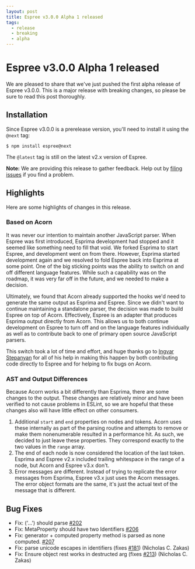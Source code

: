 ```yaml
---
layout: post
title: Espree v3.0.0 Alpha 1 released
tags:
  - release
  - breaking
  - alpha
---
```


# Espree v3.0.0 Alpha 1 released

We are pleased to share that we've just pushed the first alpha release of Espree v3.0.0. This is a major release with breaking changes, so please be sure to read this post thoroughly.

## Installation

Since Espree v3.0.0 is a prerelease version, you'll need to install it using the `@next` tag:

```
$ npm install espree@next
```

The `@latest` tag is still on the latest v2.x version of Espree.

**Note:** We are providing this release to gather feedback. Help out by [filing issues](https://github.com/eslint/espree/issues/new) if you find a problem.

## Highlights

Here are some highlights of changes in this release.

### Based on Acorn

It was never our intention to maintain another JavaScript parser. When Espree was first introduced, Esprima development had stopped and it seemed like something need to fill that void. We forked Esprima to start Espree, and development went on from there. However, Esprima started development again and we resolved to fold Espree back into Esprima at some point. One of the big sticking points was the ability to switch on and off different language features. While such a capability was on the roadmap, it was very far off in the future, and we needed to make a decision.

Ultimately, we found that Acorn already supported the hooks we'd need to generate the same output as Esprima and Espree. Since we didn't want to continue maintaining a standalone parser, the decision was made to build Espree on top of Acorn. Effectively, Espree is an adapter that produces Esprima output directly from Acorn. This allows us to both continue development on Espree to turn off and on the language features individually as well as to contribute back to one of primary open source JavaScript parsers.

This switch took a lot of time and effort, and huge thanks go to [Ingvar Stepanyan](https://twitter.com/rreverser) for all of his help in making this happen by both contributing code directly to Espree and for helping to fix bugs on Acorn.

### AST and Output Differences

Because Acorn works a bit differently than Esprima, there are some changes to the output. These changes are relatively minor and have been verified to not cause problems in ESLint, so we are hopeful that these changes also will have little effect on other consumers.

1. Additional `start` and `end` properties on nodes and tokens. Acorn uses these internally as part of the parsing routine and attempts to remove or make them nonenumerable resulted in a performance hit. As such, we decided to just leave these properties. They correspond exactly to the two values in the `range` array.
1. The end of each node is now considered the location of the last token. Esprima and Espree v2.x included trailing whitespace in the range of a node, but Acorn and Espree v3.x don't.
1. Error messages are different. Instead of trying to replicate the error messages from Esprima, Espree v3.x just uses the Acorn messages. The error object formats are the same, it's just the actual text of the message that is different.

## Bug Fixes

* Fix: ('...') should parse [#202](https://github.com/eslint/espree/issues/202)
* Fix: MetaProperty should have two Identifiers [#206](https://github.com/eslint/espree/issues/206)
* Fix: generator + computed property method is parsed as none computed. [#207](https://github.com/eslint/espree/issues/207)
* Fix: parse unicode escapes in identifiers (fixes [#181](https://github.com/eslint/espree/issues/181)) (Nicholas C. Zakas)
* Fix: Ensure object rest works in destructed arg (fixes [#213](https://github.com/eslint/espree/issues/213)) (Nicholas C. Zakas)
